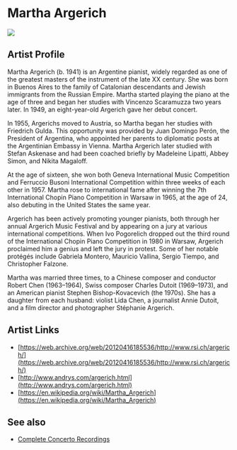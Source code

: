# Martha Argerich

![](../../asssets/artists/Martha_Argerich.png)

## Artist Profile

Martha Argerich (b. 1941) is an Argentine pianist, widely regarded as one of the greatest masters of the instrument of the late XX century. She was born in Buenos Aires to the family of Catalonian descendants and Jewish immigrants from the Russian Empire. Martha started playing the piano at the age of three and began her studies with Vincenzo Scaramuzza two years later. In 1949, an eight-year-old Argerich gave her debut concert.

In 1955, Argerichs moved to Austria, so Martha began her studies with Friedrich Gulda. This opportunity was provided by Juan Domingo Perón, the President of Argentina, who appointed her parents to diplomatic posts at the Argentinian Embassy in Vienna. Martha Argerich later studied with Stefan Askenase and had been coached briefly by Madeleine Lipatti, Abbey Simon, and Nikita Magaloff.

At the age of sixteen, she won both Geneva International Music Competition and Ferruccio Busoni International Competition within three weeks of each other in 1957. Martha rose to international fame after winning the 7th International Chopin Piano Competition in Warsaw in 1965, at the age of 24, also debuting in the United States the same year.

Argerich has been actively promoting younger pianists, both through her annual Argerich Music Festival and by appearing on a jury at various international competitions. When Ivo Pogorelich dropped out the third round of the International Chopin Piano Competition in 1980 in Warsaw, Argerich proclaimed him a genius and left the jury in protest. Some of her notable protégés include Gabriela Montero, Mauricio Vallina, Sergio Tiempo, and Christopher Falzone.

Martha was married three times, to a Chinese composer and conductor Robert Chen (1963–1964), Swiss composer Charles Dutoit (1969–1973), and an American pianist Stephen Bishop-Kovacevich (the 1970s). She has a daughter from each husband: violist Lida Chen, a journalist Annie Dutoit, and a film director and photographer Stéphanie Argerich.

## Artist Links

- [https://web.archive.org/web/20120416185536/http://www.rsi.ch/argerich/](https://web.archive.org/web/20120416185536/http://www.rsi.ch/argerich/)
- [http://www.andrys.com/argerich.html](http://www.andrys.com/argerich.html)
- [https://en.wikipedia.org/wiki/Martha_Argerich](https://en.wikipedia.org/wiki/Martha_Argerich)


## See also

- [Complete Concerto Recordings](Martha_Argerich-Complete_Concerto_Recordings.md)
